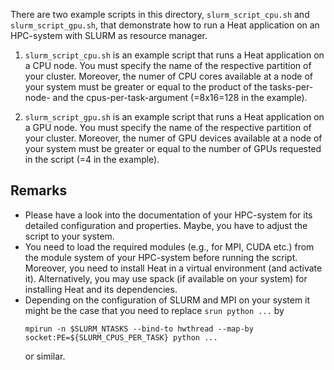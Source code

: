 There are two example scripts in this directory, `slurm_script_cpu.sh` and `slurm_script_gpu.sh`, that demonstrate how to run a Heat application on an HPC-system with SLURM as resource manager.

1. `slurm_script_cpu.sh` is an example script that runs a Heat application on a CPU node. You must specify the name of the respective partition of your cluster. Moreover, the
    numer of CPU cores available at a node of your system must be greater or equal to the product of the tasks-per-node- and the cpus-per-task-argument (=8x16=128 in the example).

2. `slurm_script_gpu.sh` is an example script that runs a Heat application on a GPU node. You must specify the name of the respective partition of your cluster. Moreover, the
    numer of GPU devices available at a node of your system must be greater or equal to the number of GPUs requested in the script (=4 in the example).

## Remarks

* Please have a look into the documentation of your HPC-system for its detailed configuration and properties. Maybe, you have to adjust the script to your system.
* You need to load the required modules (e.g., for MPI, CUDA etc.) from the module system of your HPC-system before running the script. Moreover, you need to install Heat in a virtual environment (and activate it). Alternatively, you may use spack (if available on your system) for installing Heat and its dependencies.
* Depending on the configuration of SLURM and MPI on your system it might be the case that you need to replace `srun python ...` by
    ```
    mpirun -n $SLURM_NTASKS --bind-to hwthread --map-by socket:PE=${SLURM_CPUS_PER_TASK} python ...
    ```
    or similar.
